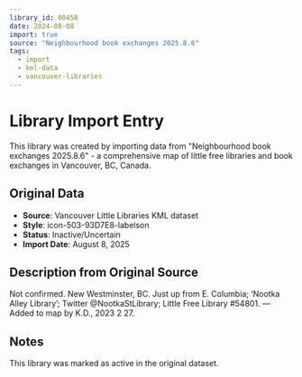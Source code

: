 ```yaml
---
library_id: 00458
date: 2024-08-08
import: true
source: "Neighbourhood book exchanges 2025.8.6"
tags:
  - import
  - kml-data
  - vancouver-libraries
---
```


# Library Import Entry

This library was created by importing data from "Neighbourhood book exchanges 2025.8.6" - a comprehensive map of little free libraries and book exchanges in Vancouver, BC, Canada.

## Original Data

- **Source**: Vancouver Little Libraries KML dataset
- **Style**: icon-503-93D7E8-labelson
- **Status**: Inactive/Uncertain
- **Import Date**: August 8, 2025

## Description from Original Source

Not confirmed. New Westminster, BC.
Just up from E. Columbia; ‘Nootka Alley Library’; Twitter @NootkaStLibrary; 
Little Free Library #54801.
—Added to map by K.D., 2023 2 27.  



## Notes

This library was marked as active in the original dataset.
